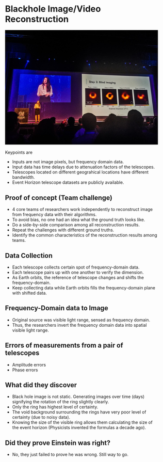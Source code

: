 # Blackhole Image/Video Reconstruction

![IMG](media/e00007.jpg)

Keypoints are
- Inputs are not image pixels, but frequency domain data.
- Input data has time delays due to attenuation factors of the telescopes.
- Telescopes located on different geograhical locations have different bandwidth.
- Event Horizon telescope datasets are publicly available.

## Proof of concept (Team challenge)

- 4 core teams of researchers work independently to reconstruct image from frequency data with their algorithms.
- To avoid bias, no one had an idea what the ground truth looks like.
- Do a side-by-side comparison among all reconstruction results.
- Repeat the challenges with different ground truths.
- Identify the common characteristics of the reconstruction results among teams.

## Data Collection 

- Each telescope collects certain spot of frequency-domain data.
- Each telescope pairs up with one another to verify the dimension.
- As Earth orbits, the reference of telescope changes and shifts the frequency-domain.
- Keep collecting data while Earth orbits fills the frequency-domain plane with shifted data.

## Frequency-Domain data to Image

- Original source was visible light range, sensed as frequency domain.
- Thus, the researchers invert the frequency domain data into spatial visible light range.

## Errors of measurements from a pair of telescopes

- Amplitude errors
- Phase errors

## What did they discover

- Black hole image is not static. Generating images over time (days) signifying the rotation of the ring slightly clearly.
- Only the ring has highest level of certainty.
- The void background surrounding the rings have very poor level of certainty (due to noisy data).
- Knowing the size of the visible ring allows them calculating the size of the event horizon (Physicists invented the formulas a decade ago).

## Did they prove Einstein was right?

- No, they just failed to prove he was wrong. Still way to go.

